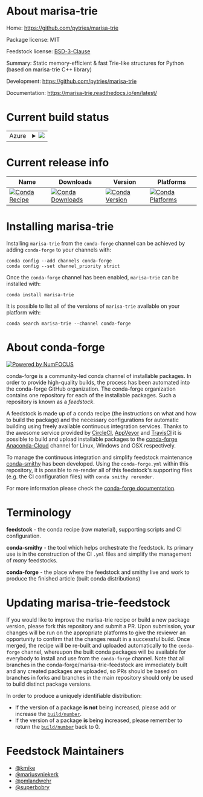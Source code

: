 About marisa-trie
=================

Home: https://github.com/pytries/marisa-trie

Package license: MIT

Feedstock license: [BSD-3-Clause](https://github.com/conda-forge/python-marisa-trie-feedstock/blob/master/LICENSE.txt)

Summary: Static memory-efficient & fast Trie-like structures for Python (based on marisa-trie C++ library)

Development: https://github.com/pytries/marisa-trie

Documentation: https://marisa-trie.readthedocs.io/en/latest/

Current build status
====================


<table>
    
  <tr>
    <td>Azure</td>
    <td>
      <details>
        <summary>
          <a href="https://dev.azure.com/conda-forge/feedstock-builds/_build/latest?definitionId=5476&branchName=master">
            <img src="https://dev.azure.com/conda-forge/feedstock-builds/_apis/build/status/python-marisa-trie-feedstock?branchName=master">
          </a>
        </summary>
        <table>
          <thead><tr><th>Variant</th><th>Status</th></tr></thead>
          <tbody><tr>
              <td>linux_64_python3.10.____cpython</td>
              <td>
                <a href="https://dev.azure.com/conda-forge/feedstock-builds/_build/latest?definitionId=5476&branchName=master">
                  <img src="https://dev.azure.com/conda-forge/feedstock-builds/_apis/build/status/python-marisa-trie-feedstock?branchName=master&jobName=linux&configuration=linux_64_python3.10.____cpython" alt="variant">
                </a>
              </td>
            </tr><tr>
              <td>linux_64_python3.7.____73_pypy</td>
              <td>
                <a href="https://dev.azure.com/conda-forge/feedstock-builds/_build/latest?definitionId=5476&branchName=master">
                  <img src="https://dev.azure.com/conda-forge/feedstock-builds/_apis/build/status/python-marisa-trie-feedstock?branchName=master&jobName=linux&configuration=linux_64_python3.7.____73_pypy" alt="variant">
                </a>
              </td>
            </tr><tr>
              <td>linux_64_python3.7.____cpython</td>
              <td>
                <a href="https://dev.azure.com/conda-forge/feedstock-builds/_build/latest?definitionId=5476&branchName=master">
                  <img src="https://dev.azure.com/conda-forge/feedstock-builds/_apis/build/status/python-marisa-trie-feedstock?branchName=master&jobName=linux&configuration=linux_64_python3.7.____cpython" alt="variant">
                </a>
              </td>
            </tr><tr>
              <td>linux_64_python3.8.____cpython</td>
              <td>
                <a href="https://dev.azure.com/conda-forge/feedstock-builds/_build/latest?definitionId=5476&branchName=master">
                  <img src="https://dev.azure.com/conda-forge/feedstock-builds/_apis/build/status/python-marisa-trie-feedstock?branchName=master&jobName=linux&configuration=linux_64_python3.8.____cpython" alt="variant">
                </a>
              </td>
            </tr><tr>
              <td>linux_64_python3.9.____cpython</td>
              <td>
                <a href="https://dev.azure.com/conda-forge/feedstock-builds/_build/latest?definitionId=5476&branchName=master">
                  <img src="https://dev.azure.com/conda-forge/feedstock-builds/_apis/build/status/python-marisa-trie-feedstock?branchName=master&jobName=linux&configuration=linux_64_python3.9.____cpython" alt="variant">
                </a>
              </td>
            </tr><tr>
              <td>osx_64_python3.10.____cpython</td>
              <td>
                <a href="https://dev.azure.com/conda-forge/feedstock-builds/_build/latest?definitionId=5476&branchName=master">
                  <img src="https://dev.azure.com/conda-forge/feedstock-builds/_apis/build/status/python-marisa-trie-feedstock?branchName=master&jobName=osx&configuration=osx_64_python3.10.____cpython" alt="variant">
                </a>
              </td>
            </tr><tr>
              <td>osx_64_python3.7.____73_pypy</td>
              <td>
                <a href="https://dev.azure.com/conda-forge/feedstock-builds/_build/latest?definitionId=5476&branchName=master">
                  <img src="https://dev.azure.com/conda-forge/feedstock-builds/_apis/build/status/python-marisa-trie-feedstock?branchName=master&jobName=osx&configuration=osx_64_python3.7.____73_pypy" alt="variant">
                </a>
              </td>
            </tr><tr>
              <td>osx_64_python3.7.____cpython</td>
              <td>
                <a href="https://dev.azure.com/conda-forge/feedstock-builds/_build/latest?definitionId=5476&branchName=master">
                  <img src="https://dev.azure.com/conda-forge/feedstock-builds/_apis/build/status/python-marisa-trie-feedstock?branchName=master&jobName=osx&configuration=osx_64_python3.7.____cpython" alt="variant">
                </a>
              </td>
            </tr><tr>
              <td>osx_64_python3.8.____cpython</td>
              <td>
                <a href="https://dev.azure.com/conda-forge/feedstock-builds/_build/latest?definitionId=5476&branchName=master">
                  <img src="https://dev.azure.com/conda-forge/feedstock-builds/_apis/build/status/python-marisa-trie-feedstock?branchName=master&jobName=osx&configuration=osx_64_python3.8.____cpython" alt="variant">
                </a>
              </td>
            </tr><tr>
              <td>osx_64_python3.9.____cpython</td>
              <td>
                <a href="https://dev.azure.com/conda-forge/feedstock-builds/_build/latest?definitionId=5476&branchName=master">
                  <img src="https://dev.azure.com/conda-forge/feedstock-builds/_apis/build/status/python-marisa-trie-feedstock?branchName=master&jobName=osx&configuration=osx_64_python3.9.____cpython" alt="variant">
                </a>
              </td>
            </tr><tr>
              <td>win_64_python3.10.____cpython</td>
              <td>
                <a href="https://dev.azure.com/conda-forge/feedstock-builds/_build/latest?definitionId=5476&branchName=master">
                  <img src="https://dev.azure.com/conda-forge/feedstock-builds/_apis/build/status/python-marisa-trie-feedstock?branchName=master&jobName=win&configuration=win_64_python3.10.____cpython" alt="variant">
                </a>
              </td>
            </tr><tr>
              <td>win_64_python3.7.____cpython</td>
              <td>
                <a href="https://dev.azure.com/conda-forge/feedstock-builds/_build/latest?definitionId=5476&branchName=master">
                  <img src="https://dev.azure.com/conda-forge/feedstock-builds/_apis/build/status/python-marisa-trie-feedstock?branchName=master&jobName=win&configuration=win_64_python3.7.____cpython" alt="variant">
                </a>
              </td>
            </tr><tr>
              <td>win_64_python3.8.____cpython</td>
              <td>
                <a href="https://dev.azure.com/conda-forge/feedstock-builds/_build/latest?definitionId=5476&branchName=master">
                  <img src="https://dev.azure.com/conda-forge/feedstock-builds/_apis/build/status/python-marisa-trie-feedstock?branchName=master&jobName=win&configuration=win_64_python3.8.____cpython" alt="variant">
                </a>
              </td>
            </tr><tr>
              <td>win_64_python3.9.____cpython</td>
              <td>
                <a href="https://dev.azure.com/conda-forge/feedstock-builds/_build/latest?definitionId=5476&branchName=master">
                  <img src="https://dev.azure.com/conda-forge/feedstock-builds/_apis/build/status/python-marisa-trie-feedstock?branchName=master&jobName=win&configuration=win_64_python3.9.____cpython" alt="variant">
                </a>
              </td>
            </tr>
          </tbody>
        </table>
      </details>
    </td>
  </tr>
</table>

Current release info
====================

| Name | Downloads | Version | Platforms |
| --- | --- | --- | --- |
| [![Conda Recipe](https://img.shields.io/badge/recipe-marisa--trie-green.svg)](https://anaconda.org/conda-forge/marisa-trie) | [![Conda Downloads](https://img.shields.io/conda/dn/conda-forge/marisa-trie.svg)](https://anaconda.org/conda-forge/marisa-trie) | [![Conda Version](https://img.shields.io/conda/vn/conda-forge/marisa-trie.svg)](https://anaconda.org/conda-forge/marisa-trie) | [![Conda Platforms](https://img.shields.io/conda/pn/conda-forge/marisa-trie.svg)](https://anaconda.org/conda-forge/marisa-trie) |

Installing marisa-trie
======================

Installing `marisa-trie` from the `conda-forge` channel can be achieved by adding `conda-forge` to your channels with:

```
conda config --add channels conda-forge
conda config --set channel_priority strict
```

Once the `conda-forge` channel has been enabled, `marisa-trie` can be installed with:

```
conda install marisa-trie
```

It is possible to list all of the versions of `marisa-trie` available on your platform with:

```
conda search marisa-trie --channel conda-forge
```


About conda-forge
=================

[![Powered by
NumFOCUS](https://img.shields.io/badge/powered%20by-NumFOCUS-orange.svg?style=flat&colorA=E1523D&colorB=007D8A)](https://numfocus.org)

conda-forge is a community-led conda channel of installable packages.
In order to provide high-quality builds, the process has been automated into the
conda-forge GitHub organization. The conda-forge organization contains one repository
for each of the installable packages. Such a repository is known as a *feedstock*.

A feedstock is made up of a conda recipe (the instructions on what and how to build
the package) and the necessary configurations for automatic building using freely
available continuous integration services. Thanks to the awesome service provided by
[CircleCI](https://circleci.com/), [AppVeyor](https://www.appveyor.com/)
and [TravisCI](https://travis-ci.com/) it is possible to build and upload installable
packages to the [conda-forge](https://anaconda.org/conda-forge)
[Anaconda-Cloud](https://anaconda.org/) channel for Linux, Windows and OSX respectively.

To manage the continuous integration and simplify feedstock maintenance
[conda-smithy](https://github.com/conda-forge/conda-smithy) has been developed.
Using the ``conda-forge.yml`` within this repository, it is possible to re-render all of
this feedstock's supporting files (e.g. the CI configuration files) with ``conda smithy rerender``.

For more information please check the [conda-forge documentation](https://conda-forge.org/docs/).

Terminology
===========

**feedstock** - the conda recipe (raw material), supporting scripts and CI configuration.

**conda-smithy** - the tool which helps orchestrate the feedstock.
                   Its primary use is in the construction of the CI ``.yml`` files
                   and simplify the management of *many* feedstocks.

**conda-forge** - the place where the feedstock and smithy live and work to
                  produce the finished article (built conda distributions)


Updating marisa-trie-feedstock
==============================

If you would like to improve the marisa-trie recipe or build a new
package version, please fork this repository and submit a PR. Upon submission,
your changes will be run on the appropriate platforms to give the reviewer an
opportunity to confirm that the changes result in a successful build. Once
merged, the recipe will be re-built and uploaded automatically to the
`conda-forge` channel, whereupon the built conda packages will be available for
everybody to install and use from the `conda-forge` channel.
Note that all branches in the conda-forge/marisa-trie-feedstock are
immediately built and any created packages are uploaded, so PRs should be based
on branches in forks and branches in the main repository should only be used to
build distinct package versions.

In order to produce a uniquely identifiable distribution:
 * If the version of a package **is not** being increased, please add or increase
   the [``build/number``](https://docs.conda.io/projects/conda-build/en/latest/resources/define-metadata.html#build-number-and-string).
 * If the version of a package **is** being increased, please remember to return
   the [``build/number``](https://docs.conda.io/projects/conda-build/en/latest/resources/define-metadata.html#build-number-and-string)
   back to 0.

Feedstock Maintainers
=====================

* [@kmike](https://github.com/kmike/)
* [@mariusvniekerk](https://github.com/mariusvniekerk/)
* [@pmlandwehr](https://github.com/pmlandwehr/)
* [@superbobry](https://github.com/superbobry/)

